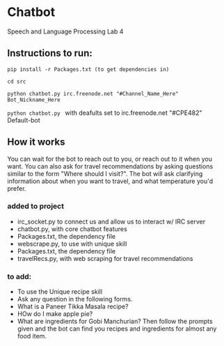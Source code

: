 # Chatbot
Speech and Language Processing Lab 4

## Instructions to run:
```pip install -r Packages.txt (to get dependencies in)```

```cd src``` 

```python chatbot.py irc.freenode.net "#Channel_Name_Here" Bot_Nickname_Here```

```python chatbot.py ``` with deafults set to irc.freenode.net "#CPE482" Default-bot

## How it works

You can wait for the bot to reach out to you, or reach out to it
when you want. You can also ask for travel recommendations by asking 
questions similar to the form "Where should I visit?". The bot will
ask clarifying information about when you want to travel, and what
temperature you'd prefer. 

### added to project
- irc_socket.py to connect us and allow us to interact w/ IRC server
- chatbot.py, with core chatbot features
- Packages.txt, the dependency file
- webscrape.py, to use with unique skill
- Packages.txt, the dependency file
- travelRecs.py, with web scraping for travel recommendations

### to add:
- To use the Unique recipe skill
- Ask any question in the following forms.
- What is a Paneer Tikka Masala recipe?
- HOw do I make apple pie?
- What are ingredients for Gobi Manchurian?
    Then follow the prompts given and the bot can find you recipes and ingredients for almost any food item.
